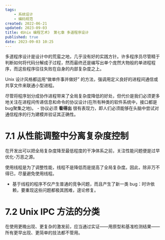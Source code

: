```yaml
---
tags:
    - 系统设计
    - 编码规范
created: 2022-06-21
updated: 2023-09-03
title: 《Unix 编程艺术》 第七章 多道程序设计
published: true
date: 2023-09-03 10:25 
---
```


多道程序设计是设计中的荒蛮之地，几乎没有好的实践方针。许多程序员尽管精于判断如何将代码分解成子过程，然而最终还是编写出单个庞然大物般的单进程程序，而这些程序往往失败在自身的内部复杂度之上。

Unix 设计风格都运用“做单件事并做好” 的方法，强调用定义良好的进程间通信或共享文件来联通小型进程。

尽管将程序划分成协作进程带来了全局复杂度降低的好处，但代价是我们必须更多地关注在进程间传递信息和命令的协议设计(在所有种类的软件系统中，接口都是 bug聚集之地)。
    - 协议必须 **看得出** 很有表现力，即人们必须能够在头脑中尝试对通信程序的行为建模并验证其正确性。

# 7.1 从性能调整中分离复杂度控制

在开发出可以把全局复杂度降至最低程度的干净体系之前，关注性能问题便是过早优化-万恶之源。

使用线程是为了调整性能，线程不是降低而是提高了全局复杂度。因此，除非万不得已，尽量避免使用线程。
- 基于线程的程序不仅产生普通的竞争问题，而且产生了新一类 bug：时许依赖，要重现这些问题都极其困难，遑论修复。
# 7.2 Unix IPC 方法的分类

在使用更晚出现、更复杂的激发前，应当通过实证——用原型和基准检测结果——所有更早出现、更简单的技法都不管用。
